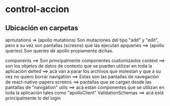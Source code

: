 # control-accion

## Ubicación en carpetas
apmutations => (apollo mutations) Son mutaciones del tipo "add" y "edit", pero a su vez son pantallas (screens) que las ejecutan
apqueries ==> (apollo queries) Son queries de apollo propiamente dichas.

components ==> Son principalmente componentes customizados
context ==> son los objetos de datos de contexto que se pueden utilizar en toda la aplicaciòn
delted ==> acà van a parar los archivos que molestan y que a su vez no quiero borrar
navigation ==> Estas son las pantallas de navegación de react-native-papers
screens ==> pantallas que se cargan desde las pantallas de "navigation"
utils ==> acá estàn componentes que se utilizan en toda la aplicación tales como "apolloClient"
ValidationSchemas ==> acá está principalmente lo del login